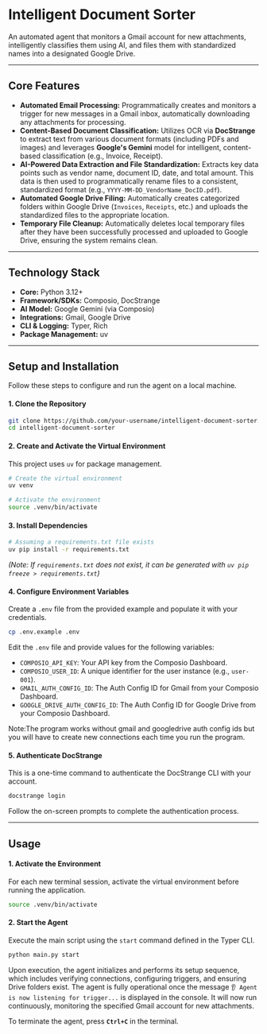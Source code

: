 # Intelligent Document Sorter

An automated agent that monitors a Gmail account for new attachments, intelligently classifies them using AI, and files them with standardized names into a designated Google Drive.

-----

## Core Features

  * **Automated Email Processing:** Programmatically creates and monitors a trigger for new messages in a Gmail inbox, automatically downloading any attachments for processing.
  * **Content-Based Document Classification:** Utilizes OCR via **DocStrange** to extract text from various document formats (including PDFs and images) and leverages **Google's Gemini** model for intelligent, content-based classification (e.g., Invoice, Receipt).
  * **AI-Powered Data Extraction and File Standardization:** Extracts key data points such as vendor name, document ID, date, and total amount. This data is then used to programmatically rename files to a consistent, standardized format (e.g., `YYYY-MM-DD_VendorName_DocID.pdf`).
  * **Automated Google Drive Filing:** Automatically creates categorized folders within Google Drive (`Invoices`, `Receipts`, etc.) and uploads the standardized files to the appropriate location.
  * **Temporary File Cleanup:** Automatically deletes local temporary files after they have been successfully processed and uploaded to Google Drive, ensuring the system remains clean.

-----

## Technology Stack

  * **Core:** Python 3.12+
  * **Framework/SDKs:** Composio, DocStrange
  * **AI Model:** Google Gemini (via Composio)
  * **Integrations:** Gmail, Google Drive
  * **CLI & Logging:** Typer, Rich
  * **Package Management:** uv

-----

## Setup and Installation

Follow these steps to configure and run the agent on a local machine.

#### 1\. Clone the Repository

```bash
git clone https://github.com/your-username/intelligent-document-sorter.git
cd intelligent-document-sorter
```

#### 2\. Create and Activate the Virtual Environment

This project uses `uv` for package management.

```bash
# Create the virtual environment
uv venv

# Activate the environment
source .venv/bin/activate
```

#### 3\. Install Dependencies

```bash
# Assuming a requirements.txt file exists
uv pip install -r requirements.txt
```

*(Note: If `requirements.txt` does not exist, it can be generated with `uv pip freeze > requirements.txt`)*

#### 4\. Configure Environment Variables

Create a `.env` file from the provided example and populate it with your credentials.

```bash
cp .env.example .env
```

Edit the `.env` file and provide values for the following variables:

  * `COMPOSIO_API_KEY`: Your API key from the Composio Dashboard.
  * `COMPOSIO_USER_ID`: A unique identifier for the user instance (e.g., `user-001`).
  * `GMAIL_AUTH_CONFIG_ID`: The Auth Config ID for Gmail from your Composio Dashboard.
  * `GOOGLE_DRIVE_AUTH_CONFIG_ID`: The Auth Config ID for Google Drive from your Composio Dashboard.

Note:The program works without gmail and googledrive auth config ids but you will have to create new connections each time you run the program.

#### 5\. Authenticate DocStrange

This is a one-time command to authenticate the DocStrange CLI with your account.

```bash
docstrange login
```

Follow the on-screen prompts to complete the authentication process.

-----

## Usage

#### 1\. Activate the Environment

For each new terminal session, activate the virtual environment before running the application.

```bash
source .venv/bin/activate
```

#### 2\. Start the Agent

Execute the main script using the `start` command defined in the Typer CLI.

```bash
python main.py start
```

Upon execution, the agent initializes and performs its setup sequence, which includes verifying connections, configuring triggers, and ensuring Drive folders exist. The agent is fully operational once the message `👂 Agent is now listening for trigger...` is displayed in the console. It will now run continuously, monitoring the specified Gmail account for new attachments.

To terminate the agent, press **`Ctrl+C`** in the terminal.

